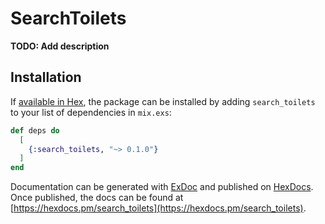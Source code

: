 # SearchToilets

**TODO: Add description**

## Installation

If [available in Hex](https://hex.pm/docs/publish), the package can be installed
by adding `search_toilets` to your list of dependencies in `mix.exs`:

```elixir
def deps do
  [
    {:search_toilets, "~> 0.1.0"}
  ]
end
```

Documentation can be generated with [ExDoc](https://github.com/elixir-lang/ex_doc)
and published on [HexDocs](https://hexdocs.pm). Once published, the docs can
be found at [https://hexdocs.pm/search_toilets](https://hexdocs.pm/search_toilets).

